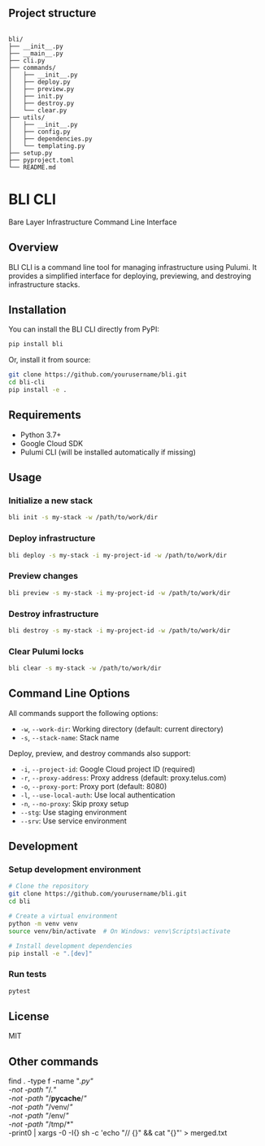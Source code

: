 ## Project structure
```

bli/
├── __init__.py
├── __main__.py
├── cli.py
├── commands/
│   ├── __init__.py
│   ├── deploy.py
│   ├── preview.py
│   ├── init.py
│   ├── destroy.py
│   └── clear.py
├── utils/
│   ├── __init__.py
│   ├── config.py
│   ├── dependencies.py
│   └── templating.py
├── setup.py
├── pyproject.toml
└── README.md

```

# BLI CLI

Bare Layer Infrastructure Command Line Interface

## Overview

BLI CLI is a command line tool for managing infrastructure using Pulumi. It provides a simplified interface for deploying, previewing, and destroying infrastructure stacks.

## Installation

You can install the BLI CLI directly from PyPI:

```bash
pip install bli
```

Or, install it from source:

```bash
git clone https://github.com/yourusername/bli.git
cd bli-cli
pip install -e .
```

## Requirements

- Python 3.7+
- Google Cloud SDK
- Pulumi CLI (will be installed automatically if missing)

## Usage

### Initialize a new stack

```bash
bli init -s my-stack -w /path/to/work/dir
```

### Deploy infrastructure

```bash
bli deploy -s my-stack -i my-project-id -w /path/to/work/dir
```

### Preview changes

```bash
bli preview -s my-stack -i my-project-id -w /path/to/work/dir
```

### Destroy infrastructure

```bash
bli destroy -s my-stack -i my-project-id -w /path/to/work/dir
```

### Clear Pulumi locks

```bash
bli clear -s my-stack -w /path/to/work/dir
```

## Command Line Options

All commands support the following options:

- `-w`, `--work-dir`: Working directory (default: current directory)
- `-s`, `--stack-name`: Stack name

Deploy, preview, and destroy commands also support:

- `-i`, `--project-id`: Google Cloud project ID (required)
- `-r`, `--proxy-address`: Proxy address (default: proxy.telus.com)
- `-o`, `--proxy-port`: Proxy port (default: 8080)
- `-l`, `--use-local-auth`: Use local authentication
- `-n`, `--no-proxy`: Skip proxy setup
- `--stg`: Use staging environment
- `--srv`: Use service environment

## Development

### Setup development environment

```bash
# Clone the repository
git clone https://github.com/yourusername/bli.git
cd bli

# Create a virtual environment
python -m venv venv
source venv/bin/activate  # On Windows: venv\Scripts\activate

# Install development dependencies
pip install -e ".[dev]"
```

### Run tests

```bash
pytest
```

## License

MIT

## Other commands
find . -type f -name "*.py" \
  -not -path "*/\.*" \
  -not -path "*/__pycache__/*" \
  -not -path "*/venv/*" \
  -not -path "*/env/*" \
  -not -path "*/tmp/*" \
  -print0 | xargs -0 -I{} sh -c 'echo "// {}" && cat "{}"' > merged.txt
